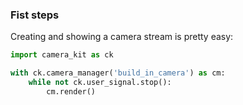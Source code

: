 ### Fist steps

Creating and showing a camera stream is pretty easy:

``` python
import camera_kit as ck

with ck.camera_manager('build_in_camera') as cm:
    while not ck.user_signal.stop():
        cm.render()

```
